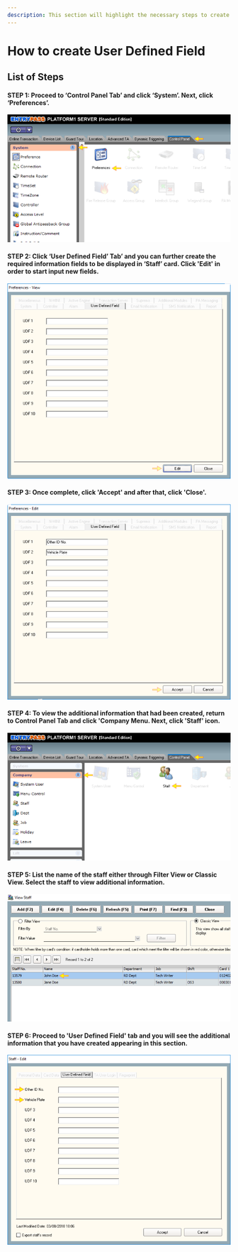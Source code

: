 ```yaml
---
description: This section will highlight the necessary steps to create User Defined Field
---
```


# How to create User Defined Field

## List of Steps

#### STEP 1: Proceed to ‘Control Panel Tab’ and click ‘System’. Next, click ‘Preferences’.

![](../.gitbook/assets/untitled1%20%289%29.png)



#### STEP 2: Click ‘User Defined Field’ Tab’ and you can further create the required information fields to be displayed in ‘Staff’ card. Click 'Edit' in order to start input new fields.

![](../.gitbook/assets/untitled2%20%2810%29.png)



#### STEP 3: Once complete, click 'Accept' and after that, click 'Close'. 

![](../.gitbook/assets/untitled3%20%2820%29.png)



#### STEP 4: To view the additional information that had been created, return to Control Panel Tab and click 'Company Menu. Next, click 'Staff' icon. 

![](../.gitbook/assets/untitled4%20%2812%29.png)



#### STEP 5: List the name of the staff either through Filter View or Classic View. Select the staff to view additional information.

![](../.gitbook/assets/untitled5%20%281%29.png)



#### STEP 6: Proceed to 'User Defined Field' tab and you will see the additional information that you have created appearing in this section.

![](../.gitbook/assets/untitled6%20%2811%29.png)




